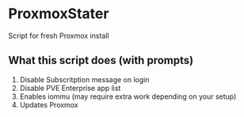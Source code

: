 # ProxmoxStater
Script for fresh Proxmox install

## What this script does (with prompts)
1. Disable Subscritption message on login
2. Disable PVE Enterprise app list
3. Enables iommu (may require extra work depending on your setup)
4. Updates Proxmox
